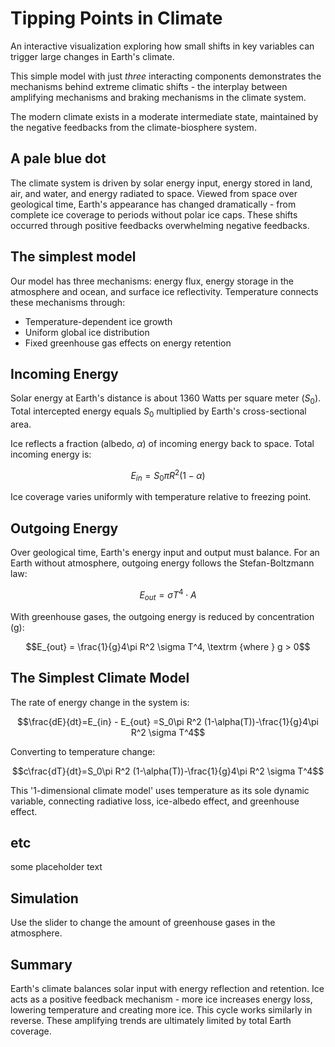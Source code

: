 # Tipping Points in Climate

An interactive visualization exploring how small shifts in key variables can trigger large changes in Earth's climate. 

This simple model with just *three* interacting components demonstrates the mechanisms behind extreme climatic shifts - the interplay between amplifying mechanisms and braking mechanisms in the climate system.

The modern climate exists in a moderate intermediate state, maintained by the negative feedbacks from the climate-biosphere system.

## A pale blue dot

The climate system is driven by solar energy input, energy stored in land, air, and water, and energy radiated to space. Viewed from space over geological time, Earth's appearance has changed dramatically - from complete ice coverage to periods without polar ice caps. These shifts occurred through positive feedbacks overwhelming negative feedbacks.

## The simplest model

Our model has three mechanisms: energy flux, energy storage in the atmosphere and ocean, and surface ice reflectivity. Temperature connects these mechanisms through:

- Temperature-dependent ice growth
- Uniform global ice distribution
- Fixed greenhouse gas effects on energy retention

## Incoming Energy

Solar energy at Earth's distance is about 1360 Watts per square meter ($S_0$). Total intercepted energy equals $S_0$ multiplied by Earth's cross-sectional area. 

Ice reflects a fraction (albedo, $\alpha$) of incoming energy back to space. Total incoming energy is:

$$E_{in} = S_0\pi R^2 (1-\alpha)$$

Ice coverage varies uniformly with temperature relative to freezing point.

## Outgoing Energy

Over geological time, Earth's energy input and output must balance. For an Earth without atmosphere, outgoing energy follows the Stefan-Boltzmann law:

$$E_{out} = \sigma T^4 \cdot A $$

With greenhouse gases, the outgoing energy is reduced by concentration (g):

$$E_{out} = \frac{1}{g}4\pi R^2 \sigma T^4, \textrm {where } g > 0$$

## The Simplest Climate Model

The rate of energy change in the system is:

$$\frac{dE}{dt}=E_{in} - E_{out} =S_0\pi R^2 (1-\alpha(T))-\frac{1}{g}4\pi R^2 \sigma T^4$$

Converting to temperature change:

$$c\frac{dT}{dt}=S_0\pi R^2 (1-\alpha(T))-\frac{1}{g}4\pi R^2 \sigma T^4$$

This '1-dimensional climate model' uses temperature as its sole dynamic variable, connecting radiative loss, ice-albedo effect, and greenhouse effect.

## etc
some placeholder text

## Simulation
Use the slider to change the amount of greenhouse gases in the atmosphere.

## Summary
Earth's climate balances solar input with energy reflection and retention. Ice acts as a positive feedback mechanism - more ice increases energy loss, lowering temperature and creating more ice. This cycle works similarly in reverse. These amplifying trends are ultimately limited by total Earth coverage.